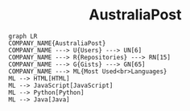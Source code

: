 <h1 align="center">AustraliaPost</h1>

```mermaid
graph LR
COMPANY_NAME{AustraliaPost}
COMPANY_NAME ---> U{Users} ---> UN[6]
COMPANY_NAME ---> R{Repositories} ---> RN[15]
COMPANY_NAME ---> G{Gists} ---> GN[65]
COMPANY_NAME ---> ML{Most Used<br>Languages}
ML --> HTML[HTML]
ML --> JavaScript[JavaScript]
ML --> Python[Python]
ML --> Java[Java]
```
